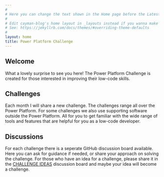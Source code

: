 ```yaml
---
#
# Here you can change the text shown in the Home page before the Latest Posts section.
#
# Edit cayman-blog's home layout in _layouts instead if you wanna make some changes
# See: https://jekyllrb.com/docs/themes/#overriding-theme-defaults
#
layout: home
title: Power Platform Challenge
---
```


## Welcome
What a lovely surprise to see you here! The Power Platform Challenge is created for those interested in improving their low-code skills.

## Challenges
Each month I will share a new challenge. The challenges range all over the Power Platform. For some challenges we also use supporting software outside the Power Platform. All for you to get familiar with the wide range of tools and features that are helpful for you as a low-code developer.

## Discussions
For each challenge there is a seperate GitHub discussion board available. Here you can ask for guidance if needed, or share your approach on solving the challenge. 
For those who have an idea for a challenge, please share it in the [CHALLENGE IDEAS](https://github.com/miguelverweij/PowerPlatformChallenge/discussions/2) discussion board and maybe your idea will become a challenge.